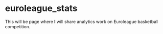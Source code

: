 # euroleague_stats
This will be page where I will share analytics work on Euroleague basketball competition.
